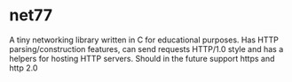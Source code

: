 # net77
A tiny networking library written in C for educational purposes. Has HTTP parsing/construction features, can send requests HTTP/1.0 style and has a helpers for hosting HTTP servers. Should in the future support https and http 2.0